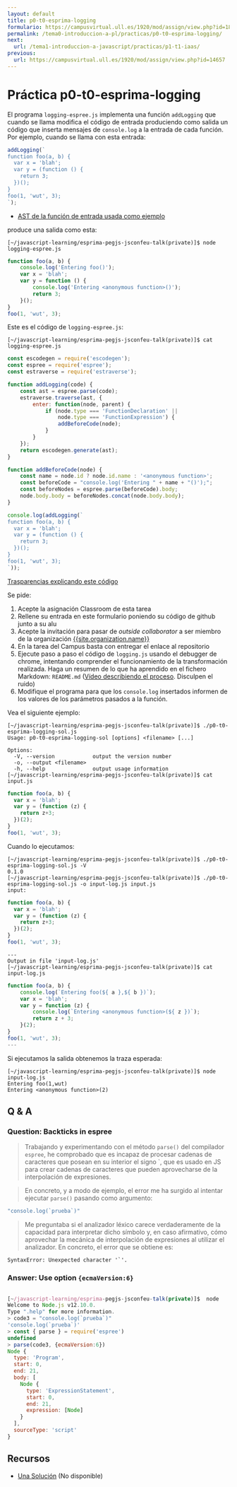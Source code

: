 ```yaml
---
layout: default
title: p0-t0-esprima-logging
formulario: https://campusvirtual.ull.es/1920/mod/assign/view.php?id=187733
permalink: /tema0-introduccion-a-pl/practicas/p0-t0-esprima-logging/
next:
  url: /tema1-introduccion-a-javascript/practicas/p1-t1-iaas/
previous: 
  url: https://campusvirtual.ull.es/1920/mod/assign/view.php?id=14657
---
```


# Práctica p0-t0-esprima-logging

El programa `logging-espree.js`  implementa una función `addLogging` que cuando se llama 
modifica el código de entrada 
produciendo como salida un código que inserta  mensajes de `console.log` a la entrada de cada 
función. Por ejemplo, cuando se llama con esta entrada:

```js
addLogging(`
function foo(a, b) {   
  var x = 'blah';   
  var y = (function () {
    return 3;
  })();
}     
foo(1, 'wut', 3);
`);
```

* [AST de la función de entrada usada como ejemplo](https://astexplorer.net/#/gist/b5826862c47dfb7dbb54cec15079b430/latest)

produce una salida como esta:

```
[~/javascript-learning/esprima-pegjs-jsconfeu-talk(private)]$ node logging-espree.js 

```
```js
function foo(a, b) {
    console.log('Entering foo()');
    var x = 'blah';
    var y = function () {
        console.log('Entering <anonymous function>()');
        return 3;
    }();
}
foo(1, 'wut', 3);
```

Este es el código de `logging-espree.js`: 

```
[~/javascript-learning/esprima-pegjs-jsconfeu-talk(private)]$ cat logging-espree.js 

```

```js
const escodegen = require('escodegen');
const espree = require('espree');
const estraverse = require('estraverse');

function addLogging(code) {
    const ast = espree.parse(code);
    estraverse.traverse(ast, {
        enter: function(node, parent) {
            if (node.type === 'FunctionDeclaration' ||
                node.type === 'FunctionExpression') {
                addBeforeCode(node);
            }
        }
    });
    return escodegen.generate(ast);
}

function addBeforeCode(node) {
    const name = node.id ? node.id.name : '<anonymous function>';
    const beforeCode = "console.log('Entering " + name + "()');";
    const beforeNodes = espree.parse(beforeCode).body;
    node.body.body = beforeNodes.concat(node.body.body);
}

console.log(addLogging(`
function foo(a, b) {   
  var x = 'blah';   
  var y = (function () {
    return 3;
  })();
}
foo(1, 'wut', 3);
`));
```

[Trasparencias explicando este código](https://github.com/ULL-ESIT-GRADOII-PL/esprima-pegjs-jsconfeu-talk/blob/master/jsconfeu-logging.pdf)

Se pide:

1. Acepte la asignación Classroom de esta tarea
2. Rellene su entrada en este formulario poniendo su código de github junto a su alu
3. Acepte la invitación para pasar de *outside collaborator* a ser miembro de la organización [{{site.organization.name}}](https://github.com/{{site.organization.name}})
4. En la tarea del Campus basta con entregar el enlace al repositorio
5. Ejecute paso a paso el código de `logging.js` usando el debugger de chrome, intentando comprender el funcionamiento de la transformación realizada. Haga un resumen de lo que ha aprendido en el fichero Markdown: `README.md` ([Vídeo describiendo el proceso](https://youtu.be/5cju6jLmX88). Disculpen el ruido)
6. Modifique el programa para que los `console.log` insertados informen de los valores de los parámetros pasados a la función.
   
Vea el siguiente ejemplo:

```
[~/javascript-learning/esprima-pegjs-jsconfeu-talk(private)]$ ./p0-t0-esprima-logging-sol.js 
Usage: p0-t0-esprima-logging-sol [options] <filename> [...]
 
Options:
  -V, --version            output the version number
  -o, --output <filename>  
  -h, --help               output usage information
[~/javascript-learning/esprima-pegjs-jsconfeu-talk(private)]$ cat input.js 
```

```js
function foo(a, b) {
  var x = 'blah';
  var y = (function (z) {
    return z+3;
  })(2);
}
foo(1, 'wut', 3);
```

Cuando lo ejecutamos:

```
[~/javascript-learning/esprima-pegjs-jsconfeu-talk(private)]$ ./p0-t0-esprima-logging-sol.js -V
0.1.0
[~/javascript-learning/esprima-pegjs-jsconfeu-talk(private)]$ ./p0-t0-esprima-logging-sol.js -o input-log.js input.js 
input:
```

```js
function foo(a, b) {
  var x = 'blah';
  var y = (function (z) {
    return z+3;
  })(2);
}
foo(1, 'wut', 3);
```

```
---
Output in file 'input-log.js'
[~/javascript-learning/esprima-pegjs-jsconfeu-talk(private)]$ cat input-log.js
```

```js
function foo(a, b) {
    console.log(`Entering foo(${ a },${ b })`);
    var x = 'blah';
    var y = function (z) {
        console.log(`Entering <anonymous function>(${ z })`);
        return z + 3;
    }(2);
}
foo(1, 'wut', 3);
---
```

Si ejecutamos la salida obtenemos la traza esperada:

```
[~/javascript-learning/esprima-pegjs-jsconfeu-talk(private)]$ node input-log.js 
Entering foo(1,wut)
Entering <anonymous function>(2)
```

## Q & A

### Question: Backticks in espree

> Trabajando y experimentando con el método `parse()` del compilador `espree`, he comprobado que es incapaz de procesar cadenas de caracteres que posean en su interior el signo  \`,  que es usado en JS para crear cadenas de caracteres que pueden aprovecharse de la interpolación de expresiones. 

> En concreto, y a modo de ejemplo, el error me ha surgido al intentar ejecutar 
`parse()` pasando como argumento:  

```js
"console.log(`prueba`)"
```

> Me preguntaba si el analizador léxico carece verdaderamente de la capacidad para interpretar dicho símbolo y, en caso afirmativo, cómo aprovechar la mecánica de interpolación de expresiones al utilizar el analizador.
En concreto, el error que se obtiene es:  

```
SyntaxError: Unexpected character '`'.
```

### Answer: Use option `{ecmaVersion:6}`

```js

[~/javascript-learning/esprima-pegjs-jsconfeu-talk(private)]$  node
Welcome to Node.js v12.10.0.
Type ".help" for more information.
> code3 = "console.log(`prueba`)"
'console.log(`prueba`)'
> const { parse } = require('espree')
undefined
> parse(code3, {ecmaVersion:6})
Node {
  type: 'Program',
  start: 0,
  end: 21,
  body: [
    Node {
      type: 'ExpressionStatement',
      start: 0,
      end: 21,
      expression: [Node]
    }
  ],
  sourceType: 'script'
}
```

## Recursos

* [Una Solución](https://github.com/ULL-ESIT-GRADOII-PL/esprima-pegjs-jsconfeu-talk-private/blob/private/p0-t0-esprima-logging-sol.js) (No disponible)